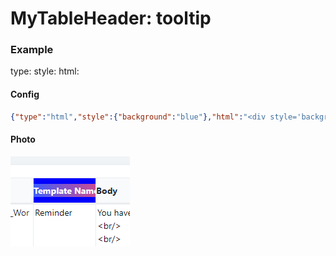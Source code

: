 # MyTableHeader: tooltip

### Example
type:
style:
html:
#### Config

```json
{"type":"html","style":{"background":"blue"},"html":"<div style='background:linear-gradient(90deg, rgba(63,94,251,1) 0%, rgba(252,70,107,1) 100%);color:#fff;'><div style=';color:#fff;'>Template Name1234</div></div>"}
```

#### Photo

![](../../.gitbook/assets/MTHhtml.png)
